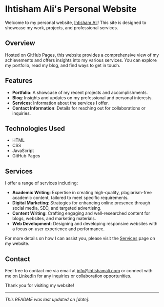 # Ihtisham Ali's Personal Website

Welcome to my personal website, [Ihtisham Ali](https://ihtishamali.com)! This site is designed to showcase my work, projects, and professional services.

## Overview

Hosted on GitHub Pages, this website provides a comprehensive view of my achievements and offers insights into my various services. You can explore my portfolio, read my blog, and find ways to get in touch.

## Features

- **Portfolio**: A showcase of my recent projects and accomplishments.
- **Blog**: Insights and updates on my professional and personal interests.
- **Services**: Information about the services I offer.
- **Contact Information**: Details for reaching out for collaborations or inquiries.

## Technologies Used

- HTML
- CSS
- JavaScript
- GitHub Pages

## Services

I offer a range of services including:

- **Academic Writing**: Expertise in creating high-quality, plagiarism-free academic content, tailored to meet specific requirements.
- **Digital Marketing**: Strategies for enhancing online presence through social media, SEO, and targeted advertising.
- **Content Writing**: Crafting engaging and well-researched content for blogs, websites, and marketing materials.
- **Web Development**: Designing and developing responsive websites with a focus on user experience and performance.

For more details on how I can assist you, please visit the [Services](https://ihtishamali.com/services) page on my website.

## Contact

Feel free to contact me via email at [info@ihtishamali.com](mailto:info@ihtishamali.com) or connect with me on [LinkedIn](https://www.linkedin.com/in/yourprofile) for any inquiries or collaboration opportunities.

Thank you for visiting my website!

---

*This README was last updated on [date].*
